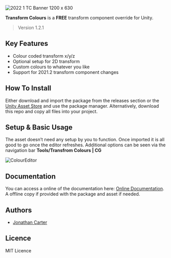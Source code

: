 ![2022 1 TC Banner 1200 x 630](https://user-images.githubusercontent.com/33253710/166158316-642e5c9f-73c6-4c8f-9f68-aaa848bb97b4.jpg)


<b>Transform Colours</b> is a <b>FREE</b> transform component override for Unity.
> Version 1.2.1

## Key Features
- Colour coded transform x/y/z
- Optional setup for 2D transform
- Custom colours to whatever you like
- Support for 2021.2 transform component changes

## How To Install
Either download and import the package from the releases section or the <a href="https://assetstore.unity.com/packages/tools/utilities/transform-colours-cg-166740">Unity Asset Store</a> and use the package manager. Alternatively, download this repo and copy all files into your project.

## Setup & Basic Usage
The asset doesn’t need any setup by you to function. Once imported it is all good to go once the editor refreshes. Additional options can be seen via the navigation bar <b>Tools/Transfrom Colours | CG</b>

![ColourEditor](https://user-images.githubusercontent.com/33253710/154555649-80a9ae10-4f6a-4839-a13d-43de79ac7c55.png)

## Documentation
You can access a online of the documentation here: <a href="https://carter.games/transformcolours">Online Documentation</a>. A offline copy if provided with the package and asset if needed. 

## Authors
- <a href="https://github.com/JonathanMCarter">Jonathan Carter</a>

## Licence
MIT Licence
